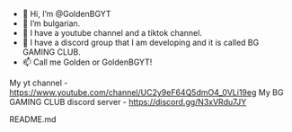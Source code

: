 - 👋 Hi, I’m @GoldenBGYT
- 👀 I’m bulgarian.
- 🌱 I have a youtube channel and a tiktok channel.
- 💞️ I have a discord group that I am developing and it is called BG GAMING CLUB.
- 📫 Call me Golden or GoldenBGYT!

My yt channel - https://www.youtube.com/channel/UC2y9eF64Q5dmO4_0VLi19eg
My BG GAMING CLUB discord server - https://discord.gg/N3xVRdu7JY 

README.md
